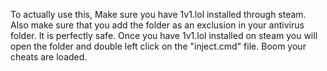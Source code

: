 To actually use this, Make sure you have 1v1.lol installed through steam. Also make sure that you add the folder as an exclusion in your antivirus folder. It is perfectly safe. Once you have 1v1.lol installed on steam you will open the folder and double left click on the "inject.cmd" file. Boom your cheats are loaded.
